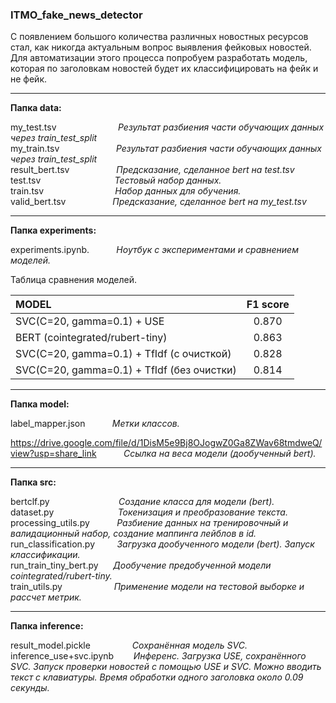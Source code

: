### ITMO_fake_news_detector
С появлением большого количества различных новостных ресурсов стал, как никогда актуальным вопрос выявления фейковых новостей.
Для автоматизации этого процесса попробуем разработать модель, которая по заголовкам новостей будет их классифицировать на фейк и не фейк.
***
__Папка data:__ 

my_test.tsv  $~~~~~~~~~~~~~~~~~~~~~~~$           _Результат разбиения части обучающих данных через train_test_split_   
my_train.tsv $~~~~~~~~~~~~~~~~~~~~~$          _Результат разбиения части обучающих данных через train_test_split_    
result_bert.tsv $~~~~~~~~~~~~~~~~~$       _Предсказание, сделанное bert на test.tsv_  
test.tsv $~~~~~~~~~~~~~~~~~~~~~~~~~~~~$             _Тестовый набор данных._  
train.tsv $~~~~~~~~~~~~~~~~~~~~~~~~~~~$            _Набор данных для обучения._  
valid_bert.tsv $~~~~~~~~~~~~~~~~~$       _Предсказание, сделанное bert на my_test.tsv_  

***
__Папка experiments:__  

experiments.ipynb.  $~~~~~~~~~$  _Ноутбук с экспериментами и сравнением моделей._

Таблица сравнения моделей. 

MODEL                                       | F1 score     | 
:-------------------------------------------|:------------:|
SVC(C=20, gamma=0.1) + USE                  |  0.870       | 
BERT (cointegrated/rubert-tiny)             |  0.863       | 
SVC(C=20, gamma=0.1) + TfIdf (с очисткой)   |  0.828       | 
SVC(C=20, gamma=0.1) + TfIdf (без очистки)  |  0.814       | 

***

__Папка model:__

label_mapper.json  $~~~~~~~~~$  _Метки классов._

https://drive.google.com/file/d/1DisM5e9Bj8OJogwZ0Ga8ZWav68tmdweQ/view?usp=share_link    $~~~~~~~~~$  _Ссылка на веса модели (дообученный bert)._

***

__Папка src:__

bertclf.py   $~~~~~~~~~~~~~~~~~~~~~~~~~~$  _Создание класса для модели (bert)._  
dataset.py   $~~~~~~~~~~~~~~~~~~~~~~~~$   _Токенизация и преобразование текста._  
processing_utils.py  $~~~~~~~~~$  _Разбиение данных на тренировочный и валидационный набор, создание маппинга лейблов в id._  
run_classification.py  $~~~~~~~$  _Загрузка дообученного модели (bert). Запуск классификации._  
run_train_tiny_bert.py  $~~~~$  _Дообучение предобученной модели cointegrated/rubert-tiny._  
train_utils.py  $~~~~~~~~~~~~~~~~~~~$   _Применение модели на тестовой выборке и рассчет метрик._  

***

__Папка inference:__

result_model.pickle   $~~~~~~~~~~~~~~~$  _Сохранённая модель SVC._  
inference_use+svc.ipynb  $~~~~~~$  _Инференс. Загрузка USE, сохранённого SVC. Запуск проверки новостей с помощью USE и SVC. Можно вводить текст с клавиатуры. Время обработки одного заголовка около 0.09 секунды._  
